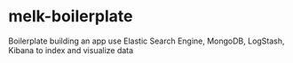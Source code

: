 # melk-boilerplate
Boilerplate building an app use Elastic Search Engine, MongoDB, LogStash, Kibana to index and visualize data
